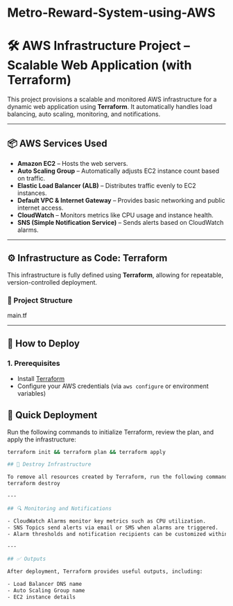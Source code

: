 # Metro-Reward-System-using-AWS
# 🛠️ AWS Infrastructure Project – Scalable Web Application (with Terraform)

This project provisions a scalable and monitored AWS infrastructure for a dynamic web application using **Terraform**. It automatically handles load balancing, auto scaling, monitoring, and notifications.

---

## 📦 AWS Services Used

- **Amazon EC2** – Hosts the web servers.
- **Auto Scaling Group** – Automatically adjusts EC2 instance count based on traffic.
- **Elastic Load Balancer (ALB)** – Distributes traffic evenly to EC2 instances.
- **Default VPC & Internet Gateway** – Provides basic networking and public internet access.
- **CloudWatch** – Monitors metrics like CPU usage and instance health.
- **SNS (Simple Notification Service)** – Sends alerts based on CloudWatch alarms.

---

## ⚙️ Infrastructure as Code: Terraform

This infrastructure is fully defined using **Terraform**, allowing for repeatable, version-controlled deployment.

### 📁 Project Structure 

main.tf

---

## 🚀 How to Deploy

### 1. **Prerequisites**
- Install [Terraform](https://www.terraform.io/downloads)
- Configure your AWS credentials (via `aws configure` or environment variables)

## 🚀 Quick Deployment

Run the following commands to initialize Terraform, review the plan, and apply the infrastructure:

```bash
terraform init && terraform plan && terraform apply

## 🔁 Destroy Infrastructure

To remove all resources created by Terraform, run the following command:
terraform destroy

---

## 🔍 Monitoring and Notifications

- CloudWatch Alarms monitor key metrics such as CPU utilization.
- SNS Topics send alerts via email or SMS when alarms are triggered.
- Alarm thresholds and notification recipients can be customized within the Terraform configuration.

---

## ✅ Outputs

After deployment, Terraform provides useful outputs, including:

- Load Balancer DNS name
- Auto Scaling Group name
- EC2 instance details






